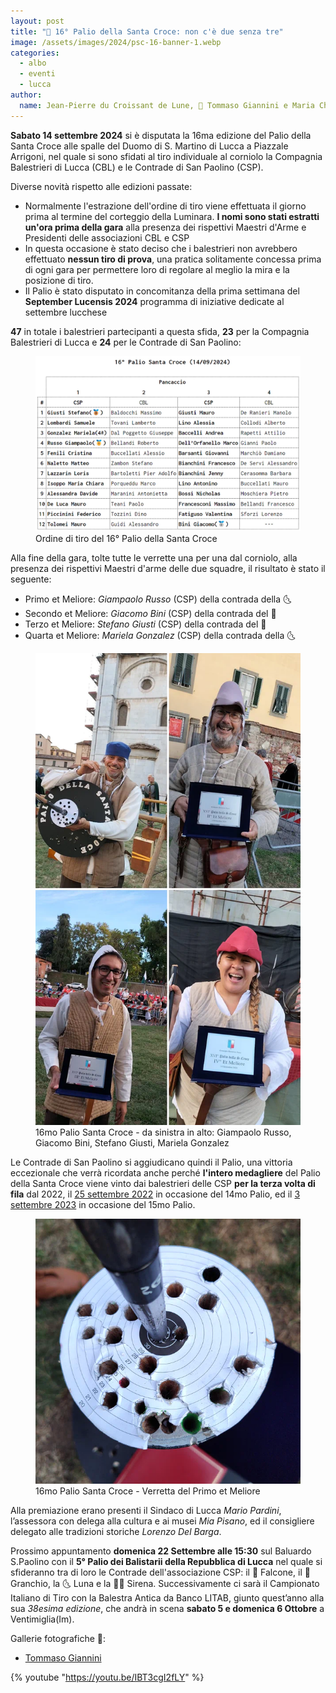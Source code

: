 ```yaml
---
layout: post
title: "🎯 16° Palio della Santa Croce: non c'è due senza tre"
image: /assets/images/2024/psc-16-banner-1.webp
categories: 
  - albo
  - eventi
  - lucca
author:
  name: Jean-Pierre du Croissant de Lune, 📸 Tommaso Giannini e Maria Chiara Isoppo 
---
```


**Sabato 14 settembre 2024** si è disputata la 16ma edizione del Palio della Santa Croce alle spalle del Duomo di S. Martino di Lucca a Piazzale Arrigoni, nel quale si sono sfidati al tiro individuale al corniolo la Compagnia Balestrieri di Lucca (CBL) e le Contrade di San Paolino (CSP).

<!-- more -->

Diverse novità rispetto alle edizioni passate:

* Normalmente l'estrazione dell'ordine di tiro viene effettuata il giorno prima al termine del corteggio della Luminara. **I nomi sono stati estratti un'ora prima della gara** alla presenza dei rispettivi Maestri d'Arme e Presidenti delle associazioni CBL e CSP
* In questa occasione è stato deciso che i balestrieri non avrebbero effettuato **nessun tiro di prova**, una pratica solitamente concessa prima di ogni gara per permettere loro di regolare al meglio la mira e la posizione di tiro.
* Il Palio è stato disputato in concomitanza della prima settimana del **September Lucensis 2024** programma di iniziative dedicate al settembre lucchese

**47** in totale i balestrieri partecipanti a questa sfida, **23** per la Compagnia Balestrieri di Lucca e **24** per le Contrade di San Paolino:

<figure class="align-center">
    <img src="/assets/images/2024/psc-16-ordine-di-tiro_700s.webp" alt="16° Palio della Santa Croce ordine di tiro">
  <figcaption>Ordine di tiro del 16° Palio della Santa Croce</figcaption>
</figure>

Alla fine della gara, tolte tutte le verrette una per una dal corniolo, alla presenza dei rispettivi Maestri d'arme delle due squadre, il risultato è stato il seguente:

* Primo et Meliore: *Giampaolo Russo* (CSP) della contrada della 🌜
* Secondo et Meliore: *Giacomo Bini* (CSP) della contrada del 🦅
* Terzo et Meliore: *Stefano Giusti* (CSP) della contrada del 🦀
* Quarta et Meliore: *Mariela Gonzalez* (CSP) della contrada della 🌜

<figure class="align-center">
    <img src="/assets/images/2024/psc-16-russo-bini-giusti-gonzalez_600s.webp" alt="16mo palio santa croce vincitori">
  <figcaption>16mo Palio Santa Croce - da sinistra in alto: Giampaolo Russo, Giacomo Bini, Stefano Giusti, Mariela Gonzalez</figcaption>
</figure>

Le Contrade di San Paolino si aggiudicano quindi il Palio, una vittoria eccezionale che verrà ricordata anche perché **l'intero medagliere** del Palio della Santa Croce viene vinto dai balestrieri delle CSP **per la terza volta di fila** dal 2022, il [25 settembre 2022](/2022/risultati-palio-santa-croce) in occasione del 14mo Palio, ed il [3 settembre 2023](/2023/risultati-15mo-palio-santa-croce) in occasione del 15mo Palio.

<figure class="align-center">
    <img src="/assets/images/2024/psc-16-verretta-primo-et-meliore_600s.webp" alt="16mo palio santa croce Verretta del Primo et Meliore">
  <figcaption>16mo Palio Santa Croce - Verretta del Primo et Meliore</figcaption>
</figure>

Alla premiazione erano presenti il Sindaco di Lucca *Mario Pardini*, l’assessora con delega alla cultura e ai musei *Mia Pisano*, ed il consigliere delegato alle tradizioni storiche *Lorenzo Del Barga*.

Prossimo appuntamento **domenica 22 Settembre alle 15:30** sul Baluardo S.Paolino con il **5° Palio dei Balistarii della Repubblica di Lucca** nel quale si sfideranno tra di loro le Contrade dell'associazione CSP:  il 🦅 Falcone, il 🦀 Granchio, la 🌜 Luna e la 🧜‍♀️ Sirena.
Successivamente ci sarà il Campionato Italiano di Tiro con la Balestra Antica da Banco LITAB, giunto quest’anno alla sua *38esima edizione*, che andrà in scena **sabato 5 e domenica 6 Ottobre** a Ventimiglia(Im).

Gallerie fotografiche 📸:

* [Tommaso Giannini](https://drive.google.com/drive/folders/1ZU2jmdmhl5Dmje1zp__LL32Xt1oDTDGe?usp=drive_link)

{% youtube "https://youtu.be/IBT3cgI2fLY" %}
